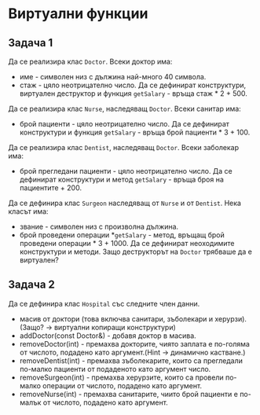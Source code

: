 ﻿Виртуални функции
=================

## Задача 1
Да се реализира клас ```Doctor```. Всеки доктор има:
* име - символен низ с дължина най-много 40 символа.
* стаж - цяло неотрицателно число.
Да се дефинират конструктури, виртуален деструктор и функция
``` getSalary ``` - връща стаж * 2 + 500.


Да се реализира клас ```Nurse```, наследяващ ```Doctor```. Всеки санитар има:
* брой пациенти - цяло неотрицателно число.
Да се дефинират конструктури и функция
``` getSalary ``` - връща брой пациенти * 3 + 100.


Да се реализира клас ```Dentist```, наследяващ ```Doctor```. Всеки заболекар има:
* брой прегледани пациенти - цяло неотрицателно число.
Да се дефинират конструктури и метод
``` getSalary ``` - връща броя на пациентите + 200.


Да се дефинира клас ```Surgeon``` наследяващ от ```Nurse``` и от ```Dentist```. Нека класът има:
* звание - символен низ с произволна дължина.
* брой проведени операции
*``` getSalary ``` - метод, връщащ брой проведени операции * 3 + 1000.
Да се дефинират неоходимите конструктури и методи. Защо деструкторът на ```Doctor``` трябваше да е виртуален?

## Задача 2

Да се дефинира клас ```Hospital``` със следните член данни.
* масив от доктори (това включва санитари, зъболекари и херурзи). (Защо? -> виртуални копиращи конструктури)
* addDoctor(const Doctor&) - добавя доктор в масива.
* removeDoctor(int) - премахва докторите, чиято заплата е по-голяма от числото, подадено като аргумент.(Hint -> динамично кастване.)
* removeDentist(int) - премахва зъболекарите, които са прегледали по-малко пациенти от подаденото като аргумент число.
* removeSurgeon(int) - премахва херурзите, които са провели по-малко операции от числото, подадено като аргумент.
* removeNurse(int) - премахва санитарите, чиито брой пациенти е по-малък от числото, подадено като аргумент.
